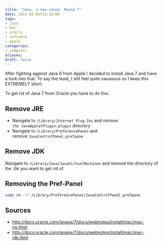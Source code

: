 ```yaml
---
title: "Java, a new round. Round 7"
date: 2013-02-04T13:10:00
tags:
- java
- mac
- oracle
- software
- apple
categories:
- computer
aliases:
draft: false
---
```


After fighting against Java 6 from Apple I decided to install Java 7 and have a look into that. To say the least, I still feel quite nauseous so I keep this EXTREMELY short.

<!--more-->

To get rid of Java 7 from Oracle you have to do this:

## Remove JRE

- Navigate to `/Library/Internet Plug-Ins` and remove `the JavaAppletPlugin.plugin` directory
- Navigate to `/Library/PreferencePanes` and remove `JavaControlPanel.prefpane`

## Remove JDK

Navigate to `/Library/Java/JavaVirtualMachines` and remove the directory of the `JDK` you want to get rid of.

## Removing the Pref-Panel

```bash
sudo rm -rf /Library/PreferencePanes/JavaControlPanel.prefpane
```

## Sources

- <http://docs.oracle.com/javase/7/docs/webnotes/install/mac/mac-jre.html>
- <http://docs.oracle.com/javase/7/docs/webnotes/install/mac/mac-jdk.html>
